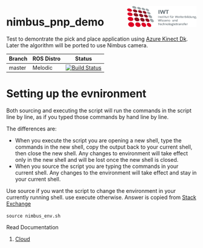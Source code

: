 <img src="./doc/images/IWT.png" align="right"
     title="IWT logo" width="184" height="55">

# nimbus_pnp_demo

Test to demontrate the pick and place application using [Azure Kinect Dk](https://azure.microsoft.com/en-us/services/kinect-dk/). Later the algorithm will be ported to use Nimbus camera. 

|Branch    | ROS Distro | Status    |
|----------|------------|-----------|
|master    | Melodic    |[![Build Status](https://travis-ci.org/prachandabhanu/nimbus_pnp_demo.svg?branch=master)](https://travis-ci.org/prachandabhanu/nimbus_pnp_demo)|

# Setting up the evnironment
Both sourcing and executing the script will run the commands in the script line by line, as if you typed those commands by hand line by line.

The differences are:
* When you execute the script you are opening a new shell, type the commands in the new shell, copy the output back to your current shell, then close the new shell. Any changes to environment will take effect only in the new shell and will be lost once the new shell is closed.
* When you source the script you are typing the commands in your current shell. Any changes to the environment will take effect and stay in your current shell.

Use source if you want the script to change the environment in your currently running shell. use execute otherwise.
Answer is copied from [Stack Exchange](https://superuser.com/questions/176783/what-is-the-difference-between-executing-a-bash-script-vs-sourcing-it)

`source nimbus_env.sh`

Read Documentation
1. [Cloud](https://github.com/prachandabhanu/nimbus_pnp_demo/blob/master/doc/rosdoc/detector/doc/html/index.html)